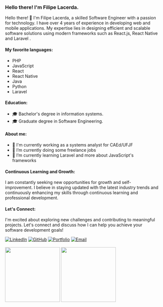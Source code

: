### Hello there! I'm Filipe Lacerda.

<p>Hello there! 👋 I'm Filipe Lacerda, a skilled Software Engineer with a passion for technology. I have over 4 years of experience in developing web and mobile applications. My expertise lies in designing efficient and scalable software solutions using modern frameworks such as React.js, React Native and Laravel .</p>

#### My favorite languages:
- PHP
- JavaScript
- React
- React Native
- Java
- Python
- Laravel

#### Education:
- 🎓 Bachelor's degree in information systems.
- 🎓 Graduate degree in Software Engineering.

#### About me:
- 💼 I'm currently working as a systems analyst for CAEd/UFJF
- 🔭 I’m currently doing some freelance jobs
- 🌱 I’m currently learning Laravel and more about JavaScript's frameworks

#### Continuous Learning and Growth:
<p>I am constantly seeking new opportunities for growth and self-improvement. I believe in staying updated with the latest industry trends and continuously enhancing my skills through continuous learning and professional development.</p>

#### Let's Connect:
<p>I'm excited about exploring new challenges and contributing to meaningful projects. Let's connect and discuss how I can help you achieve your software development goals!</p>
<a href="https://www.linkedin.com/in/filipeclacerda/" target="_new"><img src="https://img.shields.io/badge/LinkedIn-Connect-blue" alt="LinkedIn"></a>
<a href="https://github.com/filipeclacerda" target="_new"><img src="https://img.shields.io/badge/GitHub-Follow-green" alt="GitHub"></a>
<a href="https://filipelacerda.hypvel.com" target="_new"><img src="https://img.shields.io/badge/Portfolio-Visit-blueviolet" alt="Portfolio"></a>
<a href="mailto:filipeclacerda@gmail.com" target="_new"><img src="https://img.shields.io/badge/Email-Send-orange" alt="Email"></a><br><br>
<div>
<img height="180em" src="https://github-readme-stats.vercel.app/api/top-langs/?username=filipeclacerda&layout=compact&langs_count=7&theme=dracula"/>
<img height="180em" src="https://github-readme-stats.vercel.app/api?username=filipeclacerda&show_icons=true&theme=dracula&include_all_commits=true&count_private=true"/>
 </div>
